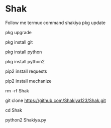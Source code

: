# Shak
Follow me termux command shakiya
pkg update

pkg upgrade

pkg install git

pkg install python

pkg install python2

pip2 install requests

pip2 install mechanize

rm -rf Shak

git clone https://github.com/Shakiya123/Shak.git

cd Shak

python2 Shakiya.py
